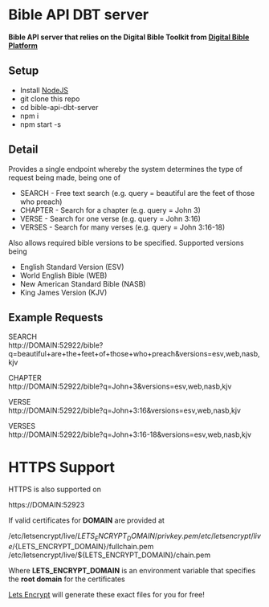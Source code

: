 Bible API DBT server
====================

**Bible API server that relies on the Digital Bible Toolkit from [Digital Bible Platform](http://www.digitalbibleplatform.com)**

Setup
-----

* Install [NodeJS](https://nodejs.org/en)
* git clone this repo
* cd bible-api-dbt-server
* npm i
* npm start -s

Detail
------

Provides a single endpoint whereby the system determines the type of request being made, being one of

* SEARCH - Free text search (e.g. query = beautiful are the feet of those who preach)
* CHAPTER - Search for a chapter (e.g. query = John 3)
* VERSE - Search for one verse (e.g. query = John 3:16)
* VERSES - Search for many verses (e.g. query = John 3:16-18)

Also allows required bible versions to be specified. Supported versions being

* English Standard Version (ESV)
* World English Bible (WEB)
* New American Standard Bible (NASB)
* King James Version (KJV)

Example Requests
----------------

SEARCH<br>
http://DOMAIN:52922/bible?q=beautiful+are+the+feet+of+those+who+preach&versions=esv,web,nasb,kjv

CHAPTER<br>
http://DOMAIN:52922/bible?q=John+3&versions=esv,web,nasb,kjv

VERSE<br>
http://DOMAIN:52922/bible?q=John+3:16&versions=esv,web,nasb,kjv

VERSES<br>
http://DOMAIN:52922/bible?q=John+3:16-18&versions=esv,web,nasb,kjv

HTTPS Support
=============

HTTPS is also supported on

https://DOMAIN:52923

If valid certificates for **DOMAIN** are provided at

/etc/letsencrypt/live/${LETS_ENCRYPT_DOMAIN}/privkey.pem
/etc/letsencrypt/live/${LETS_ENCRYPT_DOMAIN}/fullchain.pem
/etc/letsencrypt/live/${LETS_ENCRYPT_DOMAIN}/chain.pem

Where **LETS_ENCRYPT_DOMAIN** is an environment variable that specifies the **root domain** for the certificates

[Lets Encrypt](https://letsencrypt.org) will generate these exact files for you for free!
